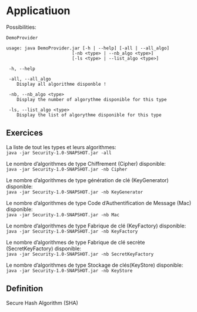 # Applicatiuon

Possibilities:
```text
DemoProvider

usage: java DemoProvider.jar [-h | --help] [-all | --all_algo]
                         [-nb <type> | --nb_algo <type>]
                         [-ls <type> | --list_algo <type>]

 -h, --help

 -all, --all_algo
    Display all algorithme disponble !

 -nb, --nb_algo <type>
    Display the number of algorythme disponible for this type

 -ls, --list_algo <type>
    Display the list of algorythme disponible for this type
```

## Exercices

La liste de tout les types et leurs algorithmes:<br/>
`java -jar Security-1.0-SNAPSHOT.jar -all`<br/>

Le nombre d’algorithmes de type Chiffrement (Cipher) disponible:<br/>
`java -jar Security-1.0-SNAPSHOT.jar -nb Cipher`<br/>

Le nombre d’algorithmes de type génération de clé (KeyGenerator) disponible:<br/>
`java -jar Security-1.0-SNAPSHOT.jar -nb KeyGenerator`<br/>

Le nombre d’algorithmes de type Code d’Authentification de Message (Mac) disponible:<br/>
`java -jar Security-1.0-SNAPSHOT.jar -nb Mac`<br/>

Le nombre d’algorithmes de type Fabrique de clé (KeyFactory) disponible:<br/>
`java -jar Security-1.0-SNAPSHOT.jar -nb KeyFactory`<br/>

Le nombre d’algorithmes de type Fabrique de clé secrète (SecretKeyFactory) disponible:<br/>
`java -jar Security-1.0-SNAPSHOT.jar -nb SecretKeyFactory`<br/>

Le nombre d’algorithmes de type Stockage de clés(KeyStore) disponible:<br/>
`java -jar Security-1.0-SNAPSHOT.jar -nb KeyStore`<br/>

## Definition

Secure Hash Algorithm (SHA)